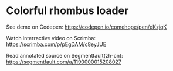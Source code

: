 # Colorful rhombus loader

See demo on Codepen: https://codepen.io/comehope/pen/eKzjqK

Watch interractive video on Scrimba: https://scrimba.com/p/pEgDAM/c8eyJUE

Read annotated source on Segmentfault(zh-cn): https://segmentfault.com/a/1190000015208027